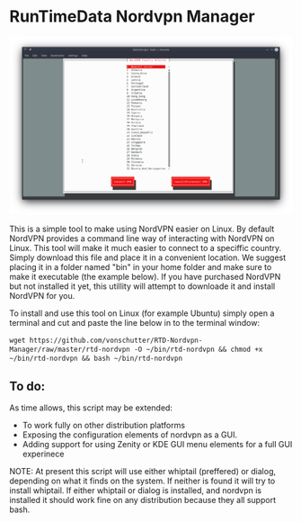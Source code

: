 # RunTimeData Nordvpn Manager

![RTD CMD](Media_files/CMD.png?raw=true "Main Window")


This is a simple tool to make using NordVPN easier on Linux. By default NordVPN provides a command line way of interacting with NordVPN on Linux. This tool will make it much easier to connect to a speciffic country. Simply download this file and place it in a convenient location. We suggest placing it in a folder named "bin" in your home folder and make sure to make it executable (the example below). If you have purchased NordVPN but not installed it yet, this utillity will attempt to downloade it and install NordVPN for you. 


To install and use this tool on Linux (for example Ubuntu) simply open a terminal and cut and paste the line below in to the terminal window:

```
wget https://github.com/vonschutter/RTD-Nordvpn-Manager/raw/master/rtd-nordvpn -O ~/bin/rtd-nordvpn && chmod +x ~/bin/rtd-nordvpn && bash ~/bin/rtd-nordvpn 

```

## To do:
As time allows, this script may be extended:
- To work fully on other distribution platforms 
- Exposing the configuration elements of nordvpn as a GUI. 
- Adding support for using Zenity or KDE GUI menu elements for a full GUI experinece

NOTE: At present this script will use either whiptail (preffered) or dialog, depending on what it finds on the system. If neither is found it will try to install whiptail. If either whiptail or dialog is installed, and nordvpn is installed it should work fine on any distribution because they all support bash. 
